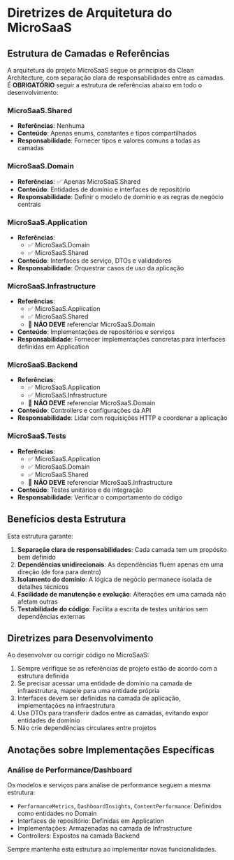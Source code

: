 # Diretrizes de Arquitetura do MicroSaaS

## Estrutura de Camadas e Referências

A arquitetura do projeto MicroSaaS segue os princípios da Clean Architecture, com separação clara de responsabilidades entre as camadas. É **OBRIGATÓRIO** seguir a estrutura de referências abaixo em todo o desenvolvimento:

### MicroSaaS.Shared
- **Referências**: Nenhuma
- **Conteúdo**: Apenas enums, constantes e tipos compartilhados
- **Responsabilidade**: Fornecer tipos e valores comuns a todas as camadas

### MicroSaaS.Domain
- **Referências**: ✅ Apenas MicroSaaS.Shared
- **Conteúdo**: Entidades de domínio e interfaces de repositório
- **Responsabilidade**: Definir o modelo de domínio e as regras de negócio centrais

### MicroSaaS.Application
- **Referências**: 
  - ✅ MicroSaaS.Domain
  - ✅ MicroSaaS.Shared
- **Conteúdo**: Interfaces de serviço, DTOs e validadores
- **Responsabilidade**: Orquestrar casos de uso da aplicação

### MicroSaaS.Infrastructure
- **Referências**:
  - ✅ MicroSaaS.Application
  - ✅ MicroSaaS.Shared
  - 🚫 **NÃO DEVE** referenciar MicroSaaS.Domain
- **Conteúdo**: Implementações de repositórios e serviços
- **Responsabilidade**: Fornecer implementações concretas para interfaces definidas em Application

### MicroSaaS.Backend
- **Referências**:
  - ✅ MicroSaaS.Application
  - ✅ MicroSaaS.Infrastructure
  - 🚫 **NÃO DEVE** referenciar MicroSaaS.Domain
- **Conteúdo**: Controllers e configurações da API
- **Responsabilidade**: Lidar com requisições HTTP e coordenar a aplicação

### MicroSaaS.Tests
- **Referências**:
  - ✅ MicroSaaS.Application
  - ✅ MicroSaaS.Domain
  - ✅ MicroSaaS.Shared
  - 🚫 **NÃO DEVE** referenciar MicroSaaS.Infrastructure
- **Conteúdo**: Testes unitários e de integração
- **Responsabilidade**: Verificar o comportamento do código

## Benefícios desta Estrutura

Esta estrutura garante:

1. **Separação clara de responsabilidades**: Cada camada tem um propósito bem definido
2. **Dependências unidirecionais**: As dependências fluem apenas em uma direção (de fora para dentro)
3. **Isolamento do domínio**: A lógica de negócio permanece isolada de detalhes técnicos
4. **Facilidade de manutenção e evolução**: Alterações em uma camada não afetam outras
5. **Testabilidade do código**: Facilita a escrita de testes unitários sem dependências externas

## Diretrizes para Desenvolvimento

Ao desenvolver ou corrigir código no MicroSaaS:

1. Sempre verifique se as referências de projeto estão de acordo com a estrutura definida
2. Se precisar acessar uma entidade de domínio na camada de infraestrutura, mapeie para uma entidade própria
3. Interfaces devem ser definidas na camada de aplicação, implementações na infraestrutura
4. Use DTOs para transferir dados entre as camadas, evitando expor entidades de domínio
5. Não crie dependências circulares entre projetos

## Anotações sobre Implementações Específicas

### Análise de Performance/Dashboard

Os modelos e serviços para análise de performance seguem a mesma estrutura:

- `PerformanceMetrics`, `DashboardInsights`, `ContentPerformance`: Definidos como entidades no Domain
- Interfaces de repositório: Definidas em Application
- Implementações: Armazenadas na camada de Infrastructure
- Controllers: Expostos na camada Backend

Sempre mantenha esta estrutura ao implementar novas funcionalidades. 